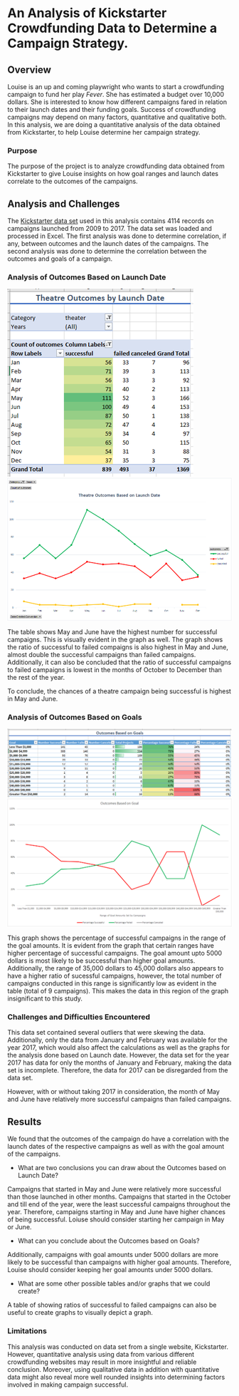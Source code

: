 # An Analysis of Kickstarter Crowdfunding Data to Determine a Campaign Strategy. 

## Overview 

Louise is an up and coming playwright who wants to start a crowdfunding campaign to fund her play *Fever*. She has estimated a budget over 10,000 dollars. She is interested to know how different campaigns fared in relation to their launch dates and their funding goals. Success of crowdfunding campaigns may depend on many factors, quantitative and qualitative both. In this analysis, we are doing a quantitative analysis of the data obtained from Kickstarter, to help Louise determine her campaign strategy.

### Purpose

The purpose of the project is to analyze crowdfunding data obtained from Kickstarter to give Louise insights on how goal ranges and launch dates correlate to the outcomes of the campaigns. 

## Analysis and Challenges

The [Kickstarter data set](Kickstarter_Challenge.xlsx) used in this analysis contains 4114 records on campaigns launched from 2009 to 2017. The data set was loaded and processed in Excel. The first analysis was done to determine correlation, if any, between outcomes and the launch dates of the campaigns. The second analysis was done to determine the correlation between the outcomes and goals of a campaign. 

### Analysis of Outcomes Based on Launch Date

![Table of Theatre Outcomes Versus Launch Date](/Resources/Extra/Theater_Outcomes_vs_Launch_Table.PNG) 
![Graph of Theatre Outcomes Versus Launch Date](Resources/Theater_Outcomes_vs_Launch.png)

The table shows May and June have the highest number for successful campaigns. This is visually evident in the graph as well. The graph shows the ratio of successful to failed compaigns is also highest in May and June, almost double the successful campaigns than failed campaigns. Additionally, it can also be concluded that the ratio of successful campaigns to failed campaigns is lowest in the months of October to December than the rest of the year. 

To conclude, the chances of a theatre campaign being successful is highest in May and June.


### Analysis of Outcomes Based on Goals

![Table of Theatre Outcomes Versus Goals](Resources/Extra/Outcomes_vs_Goals_Table.PNG)
![Graph of Theatre Outcomes Versus Goals](Resources/Outcomes_vs_Goals.png)

This graph shows the percentage of successful campaigns in the range of the goal amounts. It is evident from the graph that certain ranges have higher percentage of successful campaigns. The goal amount upto 5000 dollars is most likely to be successful than higher goal amounts. Additionally, the range of 35,000 dollars to 45,000 dollars also appears to have a higher ratio of sucessful campaigns, however, the total number of campaigns conducted in this range is significantly low as evident in the table (total of 9 campaigns). This makes the data in this region of the graph insignificant to this study.   

### Challenges and Difficulties Encountered

This data set contained several outliers that were skewing the data. Additionally, only the data from January and February was available for the year 2017, which would also affect the calculations as well as the graphs for the analysis done based on Launch date. 
However, the data set for the year 2017 has data for only the months of January and February, making the data set is incomplete. Therefore, the data for 2017 can be disregarded from the data set.

However, with or without taking 2017 in consideration, the month of May and June have relatively more successful campaigns than failed campaigns. 

## Results

We found that the outcomes of the campaign do have a correlation with the launch dates of the respective campaigns as well as with the goal amount of the campaigns.  

- What are two conclusions you can draw about the Outcomes based on Launch Date?

Campaigns that started in May and June were relatively more successful than those launched in other months. Campaigns that started in the October and till end of the year, were the least successful campaigns throughout the year. Therefore, campaigns starting in May and June have higher chances of being successful. Loiuse should consider starting her campaign in May or June. 

- What can you conclude about the Outcomes based on Goals?

Additionally, campaigns with goal amounts under 5000 dollars are more likely to be successful than campaigns with higher goal amounts. Therefore, Louise should consider keeping her goal amounts under 5000 dollars.  

- What are some other possible tables and/or graphs that we could create?

A table of showing ratios of successful to failed campaigns can also be useful to create graphs to visually depict a graph. 

### Limitations

This analysis was conducted on data set from a single website, Kickstarter. However, quantitative analysis using data from various different crowdfunding websites may result in more insightful and reliable conclusion. Moreover, using qualitative data in addition with quantitative data might also reveal more well rounded insights into determining factors involved in making campaign successful. 




